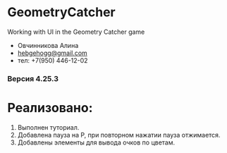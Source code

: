 # GeometryCatcher
 Working with UI in the Geometry Catcher game
- Овчинникова Алина 
- hebgehogg@gmail.com
- тел: +7(950) 446-12-02

### Версия 4.25.3


# Реализовано:

1. Выполнен туториал. 
2. Добавлена пауза на P, при повторном нажатии пауза отжимается. 
3. Добавлены элементы для вывода очков по цветам.
